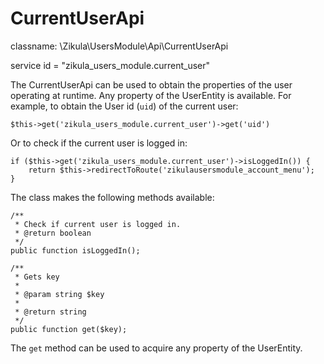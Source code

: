 CurrentUserApi
==============

classname: \Zikula\UsersModule\Api\CurrentUserApi

service id = "zikula_users_module.current_user"

The CurrentUserApi can be used to obtain the properties of the user operating at runtime. Any property of the UserEntity
is available. For example, to obtain the User id (`uid`) of the current user:

    $this->get('zikula_users_module.current_user')->get('uid')

Or to check if the current user is logged in:

    if ($this->get('zikula_users_module.current_user')->isLoggedIn()) {
        return $this->redirectToRoute('zikulausersmodule_account_menu');
    }

The class makes the following methods available:

    /**
     * Check if current user is logged in.
     * @return boolean
     */
    public function isLoggedIn();

    /**
     * Gets key
     *
     * @param string $key
     *
     * @return string
     */
    public function get($key);

The `get` method can be used to acquire any property of the UserEntity.
